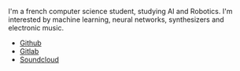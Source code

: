 I'm a french computer science student, studying AI and Robotics.
I'm interested by machine learning, neural networks, synthesizers and electronic music.

* [Github](https://github.com/Uinelj)
* [Gitlab](https://gitlab.com/Uinelj)
* [Soundcloud](https://soundcloud.com/le-uj)
